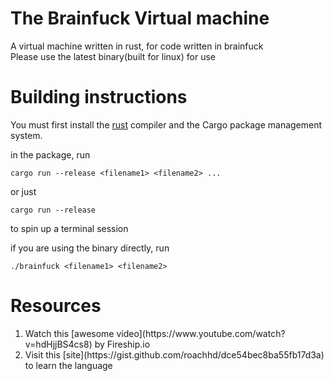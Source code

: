 # The Brainfuck Virtual machine

A virtual machine written in rust, for code written in brainfuck<br />
Please use the latest binary(built for linux) for use

# Building instructions
You must first install the [rust](https://www.rust-lang.org) compiler and the Cargo package management system.

in the package, run
```
cargo run --release <filename1> <filename2> ...
```
or just 
```
cargo run --release
```
to spin up a terminal session

if you are using the binary directly, run

```
./brainfuck <filename1> <filename2>
```

# Resources

<ol>
    <li /> Watch this [awesome video](https://www.youtube.com/watch?v=hdHjjBS4cs8) by Fireship.io <br />
    <li /> Visit this [site](https://gist.github.com/roachhd/dce54bec8ba55fb17d3a) to learn the language<br />
</ol>

